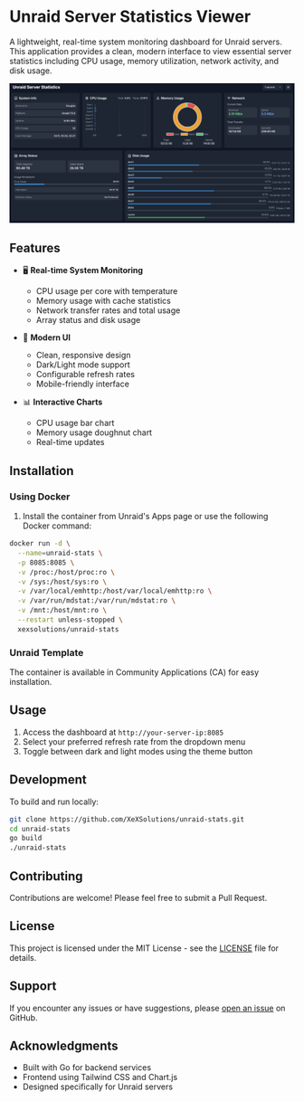 # Unraid Server Statistics Viewer

A lightweight, real-time system monitoring dashboard for Unraid servers. This application provides a clean, modern interface to view essential server statistics including CPU usage, memory utilization, network activity, and disk usage.

![Unraid Stats Preview](preview.png)

## Features

- 🖥️ **Real-time System Monitoring**
  - CPU usage per core with temperature
  - Memory usage with cache statistics
  - Network transfer rates and total usage
  - Array status and disk usage

- 🎨 **Modern UI**
  - Clean, responsive design
  - Dark/Light mode support
  - Configurable refresh rates
  - Mobile-friendly interface

- 📊 **Interactive Charts**
  - CPU usage bar chart
  - Memory usage doughnut chart
  - Real-time updates

## Installation

### Using Docker

1. Install the container from Unraid's Apps page or use the following Docker command:

```bash
docker run -d \
  --name=unraid-stats \
  -p 8085:8085 \
  -v /proc:/host/proc:ro \
  -v /sys:/host/sys:ro \
  -v /var/local/emhttp:/host/var/local/emhttp:ro \
  -v /var/run/mdstat:/var/run/mdstat:ro \
  -v /mnt:/host/mnt:ro \
  --restart unless-stopped \
  xexsolutions/unraid-stats
```

### Unraid Template

The container is available in Community Applications (CA) for easy installation.

## Usage

1. Access the dashboard at `http://your-server-ip:8085`
2. Select your preferred refresh rate from the dropdown menu
3. Toggle between dark and light modes using the theme button

## Development

To build and run locally:

```bash
git clone https://github.com/XeXSolutions/unraid-stats.git
cd unraid-stats
go build
./unraid-stats
```

## Contributing

Contributions are welcome! Please feel free to submit a Pull Request.

## License

This project is licensed under the MIT License - see the [LICENSE](LICENSE) file for details.

## Support

If you encounter any issues or have suggestions, please [open an issue](https://github.com/XeXSolutions/unraid-stats/issues) on GitHub.

## Acknowledgments

- Built with Go for backend services
- Frontend using Tailwind CSS and Chart.js
- Designed specifically for Unraid servers 